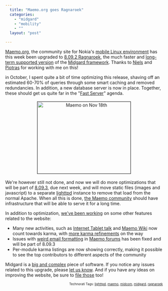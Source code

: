 ```yaml
---
  title: "Maemo.org goes Ragnaroek"
  categories: 
    - "midgard"
    - "mobility"
    - ""
  layout: "post"

---
```

<p>
<a href="http://maemo.org/">Maemo.org</a>, the community site for Nokia's <a href="http://en.wikipedia.org/wiki/Maemo_Platform">mobile Linux environment</a> has this week been upgraded to <a href="http://www.midgard-project.org/updates/midgard_8-09-2-bosporus_queries-released/">8.09.2 Ragnaroek</a>, the much faster and <a href="http://www.midgard-project.org/midgard/8.09/">long-term supported version</a> of the <a href="http://en.wikipedia.org/wiki/Midgard_(software)">Midgard framework</a>. Thanks to <a href="http://maemo.org/profile/view/xfade/">Niels</a> and <a href="http://maemo.org/profile/view/piotras/">Piotras</a> for working with me on this!
</p><p>
in October, I spent quite a bit of time optimizing this release, shaving off an estimated 60-70% of queries through some smart caching and removed redundancies. In addition, a new database server is now in place. Together, these should get us quite far in the "<a href="http://wiki.maemo.org/Task:Fast_Server">Fast Server</a>" agenda.
</p><p style="text-align:center;">
<img src="http://bergie.iki.fi/midcom-serveattachmentguid-9d50a136b59111dd9e2295aaed6df9f9f9f9/maemo-20081118.jpg" height="230" width="298" border="1" hspace="4" vspace="4" alt="Maemo on Nov 18th" title="Maemo on Nov 18th" /></p><p>
We're however still not done, and now we will do more optimizations that will be part of <a href="http://trac.midgard-project.org/milestone/8.09.3%20Ragnaroek">8.09.3</a>, due next week, and will move static files (images and javascript) to a separate <a href="http://www.lighttpd.net/">lighttpd</a> instance to remove that load from the normal Apache. When all this is done, <a href="http://maemo.org/profile/list/">the Maemo community</a> should have infrastructure that will be able to serve it for a long time.
</p><p>
In addition to optimization, <a href="http://wiki.maemo.org/Maemo.org_Sprints/November_08">we've been working</a> on some other features related to the website:
</p><ul><li>Many new activities, such as <a href="http://maemo.org/profile/list/category/itt_thanks/">Internet Tablet talk</a> and <a href="http://maemo.org/profile/list/category/mediawiki_edits/">Maemo Wiki</a> now count towards karma, with <a href="http://wiki.maemo.org/Karma#Proposed_improvements">more karma refinements</a> on the way</li>
<li>Issues with <a href="http://trac.midgard-project.org/ticket/286">weird email formatting</a> in <a href="http://maemo.org/community/maemo-users/">Maemo forums</a> has been fixed and will be part of 8.09.3</li>
<li>Per-module karma listings are now showing correctly, making it possible to see the top contributors to different aspects of the community</li>
</ul><p>
Midgard is a <a href="http://www.ohloh.net/projects/midgard/analyses/latest">big and complex</a> piece of software. If you notice any issues related to this upgrade, please <a href="https://bugs.maemo.org/enter_bug.cgi?classification=maemo.org%20Website">let us know</a>. And if you have any ideas on improving the website, be sure to <a href="https://bugs.maemo.org/enter_bug.cgi?classification=maemo.org%20Website">file those</a> too!
</p>
<p style="text-align:right;font-size:10px;">Technorati Tags: <a href="http://www.technorati.com/tag/lighttpd" rel="tag">lighttpd</a>, <a href="http://www.technorati.com/tag/maemo" rel="tag">maemo</a>, <a href="http://www.technorati.com/tag/midcom" rel="tag">midcom</a>, <a href="http://www.technorati.com/tag/midgard" rel="tag">midgard</a>, <a href="http://www.technorati.com/tag/ragnaroek" rel="tag">ragnaroek</a></p>